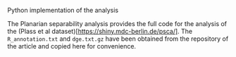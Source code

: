 Python implementation of the analysis

The Planarian separability analysis provides the full code for the analysis of the (Plass et al dataset)[https://shiny.mdc-berlin.de/psca/]. The `R_annotation.txt` and `dge.txt.gz` have been obtained from the repository of the article and copied here for convenience.
